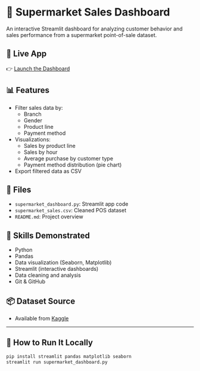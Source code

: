 # 🛒 Supermarket Sales Dashboard

An interactive Streamlit dashboard for analyzing customer behavior and sales performance from a supermarket point-of-sale dataset.

## 🚀 Live App
👉 [Launch the Dashboard](https://supermarket-dashboard-sdn.streamlit.app/)

## 📊 Features
- Filter sales data by:
  - Branch
  - Gender
  - Product line
  - Payment method
- Visualizations:
  - Sales by product line
  - Sales by hour
  - Average purchase by customer type
  - Payment method distribution (pie chart)
- Export filtered data as CSV

## 📁 Files
- `supermarket_dashboard.py`: Streamlit app code
- `supermarket_sales.csv`: Cleaned POS dataset
- `README.md`: Project overview

## 🧠 Skills Demonstrated
- Python
- Pandas
- Data visualization (Seaborn, Matplotlib)
- Streamlit (interactive dashboards)
- Data cleaning and analysis
- Git & GitHub

## 📦 Dataset Source
- Available from [Kaggle](https://www.kaggle.com/datasets/aungpyaeap/supermarket-sales)

---

## 🙌 How to Run It Locally
```bash
pip install streamlit pandas matplotlib seaborn
streamlit run supermarket_dashboard.py
